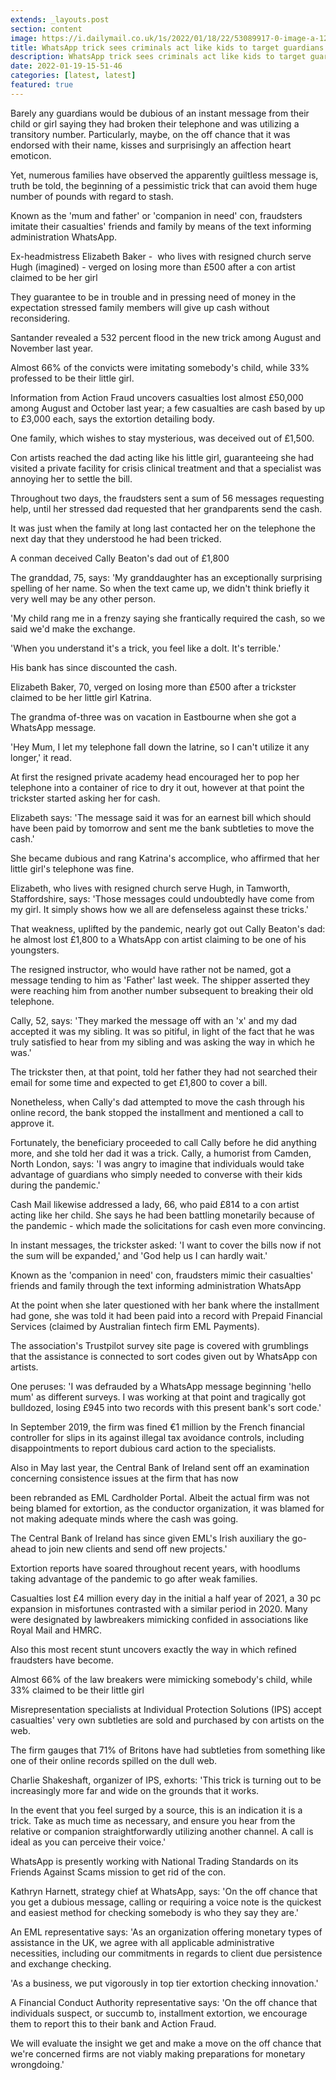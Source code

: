 ```yaml
---
extends: _layouts.post
section: content
image: https://i.dailymail.co.uk/1s/2022/01/18/22/53089917-0-image-a-12_1642544870390.jpg 
title: WhatsApp trick sees criminals act like kids to target guardians for cash 
description: WhatsApp trick sees criminals act like kids to target guardians for cash 
date: 2022-01-19-15-51-46 
categories: [latest, latest] 
featured: true 
--- 
```

Barely any guardians would be dubious of an instant message from their child or girl saying they had broken their telephone and was utilizing a transitory number. Particularly, maybe, on the off chance that it was endorsed with their name, kisses and surprisingly an affection heart emoticon.

Yet, numerous families have observed the apparently guiltless message is, truth be told, the beginning of a pessimistic trick that can avoid them huge number of pounds with regard to stash.

Known as the 'mum and father' or 'companion in need' con, fraudsters imitate their casualties' friends and family by means of the text informing administration WhatsApp.

Ex-headmistress Elizabeth Baker -  who lives with resigned church serve Hugh (imagined) - verged on losing more than £500 after a con artist claimed to be her girl

They guarantee to be in trouble and in pressing need of money in the expectation stressed family members will give up cash without reconsidering.

Santander revealed a 532 percent flood in the new trick among August and November last year.

Almost 66% of the convicts were imitating somebody's child, while 33% professed to be their little girl.

Information from Action Fraud uncovers casualties lost almost £50,000 among August and October last year; a few casualties are cash based by up to £3,000 each, says the extortion detailing body.

One family, which wishes to stay mysterious, was deceived out of £1,500.

Con artists reached the dad acting like his little girl, guaranteeing she had visited a private facility for crisis clinical treatment and that a specialist was annoying her to settle the bill.

Throughout two days, the fraudsters sent a sum of 56 messages requesting help, until her stressed dad requested that her grandparents send the cash.

It was just when the family at long last contacted her on the telephone the next day that they understood he had been tricked.

A conman deceived Cally Beaton's dad out of £1,800

The granddad, 75, says: 'My granddaughter has an exceptionally surprising spelling of her name. So when the text came up, we didn't think briefly it very well may be any other person.

'My child rang me in a frenzy saying she frantically required the cash, so we said we'd make the exchange.

'When you understand it's a trick, you feel like a dolt. It's terrible.'

His bank has since discounted the cash.

Elizabeth Baker, 70, verged on losing more than £500 after a trickster claimed to be her little girl Katrina.

The grandma of-three was on vacation in Eastbourne when she got a WhatsApp message.

'Hey Mum, I let my telephone fall down the latrine, so I can't utilize it any longer,' it read.

At first the resigned private academy head encouraged her to pop her telephone into a container of rice to dry it out, however at that point the trickster started asking her for cash.

Elizabeth says: 'The message said it was for an earnest bill which should have been paid by tomorrow and sent me the bank subtleties to move the cash.'

She became dubious and rang Katrina's accomplice, who affirmed that her little girl's telephone was fine.

Elizabeth, who lives with resigned church serve Hugh, in Tamworth, Staffordshire, says: 'Those messages could undoubtedly have come from my girl. It simply shows how we all are defenseless against these tricks.'

That weakness, uplifted by the pandemic, nearly got out Cally Beaton's dad: he almost lost £1,800 to a WhatsApp con artist claiming to be one of his youngsters.

The resigned instructor, who would have rather not be named, got a message tending to him as 'Father' last week. The shipper asserted they were reaching him from another number subsequent to breaking their old telephone.

Cally, 52, says: 'They marked the message off with an 'x' and my dad accepted it was my sibling. It was so pitiful, in light of the fact that he was truly satisfied to hear from my sibling and was asking the way in which he was.'

The trickster then, at that point, told her father they had not searched their email for some time and expected to get £1,800 to cover a bill.

Nonetheless, when Cally's dad attempted to move the cash through his online record, the bank stopped the installment and mentioned a call to approve it.

Fortunately, the beneficiary proceeded to call Cally before he did anything more, and she told her dad it was a trick. Cally, a humorist from Camden, North London, says: 'I was angry to imagine that individuals would take advantage of guardians who simply needed to converse with their kids during the pandemic.'

Cash Mail likewise addressed a lady, 66, who paid £814 to a con artist acting like her child. She says he had been battling monetarily because of the pandemic - which made the solicitations for cash even more convincing.

In instant messages, the trickster asked: 'I want to cover the bills now if not the sum will be expanded,' and 'God help us I can hardly wait.'

Known as the 'companion in need' con, fraudsters mimic their casualties' friends and family through the text informing administration WhatsApp

At the point when she later questioned with her bank where the installment had gone, she was told it had been paid into a record with Prepaid Financial Services (claimed by Australian fintech firm EML Payments).

The association's Trustpilot survey site page is covered with grumblings that the assistance is connected to sort codes given out by WhatsApp con artists.

One peruses: 'I was defrauded by a WhatsApp message beginning 'hello mum' as different surveys. I was working at that point and tragically got bulldozed, losing £945 into two records with this present bank's sort code.'

In September 2019, the firm was fined €1 million by the French financial controller for slips in its against illegal tax avoidance controls, including disappointments to report dubious card action to the specialists.

Also in May last year, the Central Bank of Ireland sent off an examination concerning consistence issues at the firm that has now

been rebranded as EML Cardholder Portal. Albeit the actual firm was not being blamed for extortion, as the conductor organization, it was blamed for not making adequate minds where the cash was going.

The Central Bank of Ireland has since given EML's Irish auxiliary the go-ahead to join new clients and send off new projects.'

Extortion reports have soared throughout recent years, with hoodlums taking advantage of the pandemic to go after weak families.

Casualties lost £4 million every day in the initial a half year of 2021, a 30 pc expansion in misfortunes contrasted with a similar period in 2020. Many were designated by lawbreakers mimicking confided in associations like Royal Mail and HMRC.

Also this most recent stunt uncovers exactly the way in which refined fraudsters have become.

Almost 66% of the law breakers were mimicking somebody's child, while 33% claimed to be their little girl

Misrepresentation specialists at Individual Protection Solutions (IPS) accept casualties' very own subtleties are sold and purchased by con artists on the web.

The firm gauges that 71% of Britons have had subtleties from something like one of their online records spilled on the dull web.

Charlie Shakeshaft, organizer of IPS, exhorts: 'This trick is turning out to be increasingly more far and wide on the grounds that it works.

In the event that you feel surged by a source, this is an indication it is a trick. Take as much time as necessary, and ensure you hear from the relative or companion straightforwardly utilizing another channel. A call is ideal as you can perceive their voice.'

WhatsApp is presently working with National Trading Standards on its Friends Against Scams mission to get rid of the con.

Kathryn Harnett, strategy chief at WhatsApp, says: 'On the off chance that you get a dubious message, calling or requiring a voice note is the quickest and easiest method for checking somebody is who they say they are.'

An EML representative says: 'As an organization offering monetary types of assistance in the UK, we agree with all applicable administrative necessities, including our commitments in regards to client due persistence and exchange checking.

'As a business, we put vigorously in top tier extortion checking innovation.'

A Financial Conduct Authority representative says: 'On the off chance that individuals suspect, or succumb to, installment extortion, we encourage them to report this to their bank and Action Fraud.

We will evaluate the insight we get and make a move on the off chance that we're concerned firms are not viably making preparations for monetary wrongdoing.'